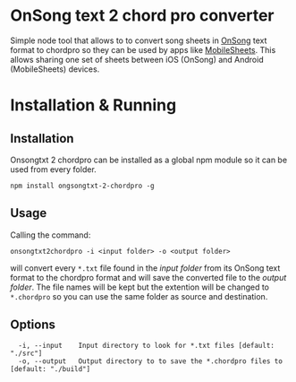 # OnSong text 2 chord pro converter
Simple node tool that allows to to convert song sheets in [OnSong](https://onsongapp.com/) text format to chordpro so they can be used by apps like [MobileSheets](https://www.zubersoft.com/mobilesheets/).
This allows sharing one set of sheets between iOS (OnSong) and Android (MobileSheets) devices.

# Installation & Running

## Installation
Onsongtxt 2 chordpro can be installed as a global npm module so it can be used from every folder.
```
npm install ongsongtxt-2-chordpro -g
```

## Usage
Calling the command:
```
onsongtxt2chordpro -i <input folder> -o <output folder>
```
will convert every `*.txt` file found in the _input folder_ from its OnSong text format to the chordpro format and will save the converted file to the _output folder_.
The file names will be kept but the extention will be changed to `*.chordpro` so you can use the same folder as source and destination.
## Options
```
  -i, --input    Input directory to look for *.txt files [default: "./src"]
  -o, --output   Output directory to to save the *.chordpro files to [default: "./build"]
```
 